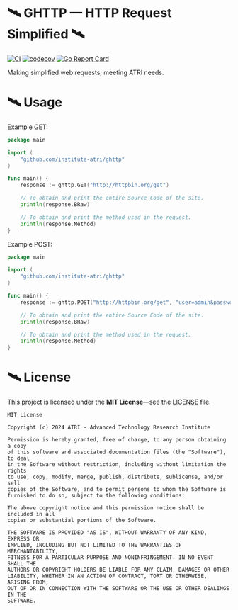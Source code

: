 # 🛰️ GHTTP — HTTP Request Simplified 🛰️

[![CI](https://github.com/institute-atri/ghttp/actions/workflows/ci.yml/badge.svg)](https://github.com/institute-atri/ghttp/actions/workflows/ci.yml)
[![codecov](https://codecov.io/gh/institute-atri/ghttp/graph/badge.svg?token=nR2sLEINBZ)](https://codecov.io/gh/institute-atri/ghttp)
[![Go Report Card](https://goreportcard.com/badge/github.com/institute-atri/ghttp)](https://goreportcard.com/report/github.com/institute-atri/ghttp)

Making simplified web requests, meeting ATRI needs.

# 🛰️ Usage

Example GET:

```go
package main

import (
	"github.com/institute-atri/ghttp"
)

func main() {
	response := ghttp.GET("http://httpbin.org/get")

	// To obtain and print the entire Source Code of the site.
	println(response.BRaw)

	// To obtain and print the method used in the request.
	println(response.Method)
}
```

Example POST:

```go
package main

import (
	"github.com/institute-atri/ghttp"
)

func main() {
	response := ghttp.POST("http://httpbin.org/get", "user=admin&password=123")

	// To obtain and print the entire Source Code of the site.
	println(response.BRaw)

	// To obtain and print the method used in the request.
	println(response.Method)
}
```

# 🛰️ License

This project is licensed under the **MIT License**—see the [LICENSE](LICENSE) file.

```text
MIT License

Copyright (c) 2024 ATRI - Advanced Technology Research Institute

Permission is hereby granted, free of charge, to any person obtaining a copy
of this software and associated documentation files (the "Software"), to deal
in the Software without restriction, including without limitation the rights
to use, copy, modify, merge, publish, distribute, sublicense, and/or sell
copies of the Software, and to permit persons to whom the Software is
furnished to do so, subject to the following conditions:

The above copyright notice and this permission notice shall be included in all
copies or substantial portions of the Software.

THE SOFTWARE IS PROVIDED "AS IS", WITHOUT WARRANTY OF ANY KIND, EXPRESS OR
IMPLIED, INCLUDING BUT NOT LIMITED TO THE WARRANTIES OF MERCHANTABILITY,
FITNESS FOR A PARTICULAR PURPOSE AND NONINFRINGEMENT. IN NO EVENT SHALL THE
AUTHORS OR COPYRIGHT HOLDERS BE LIABLE FOR ANY CLAIM, DAMAGES OR OTHER
LIABILITY, WHETHER IN AN ACTION OF CONTRACT, TORT OR OTHERWISE, ARISING FROM,
OUT OF OR IN CONNECTION WITH THE SOFTWARE OR THE USE OR OTHER DEALINGS IN THE
SOFTWARE.
```